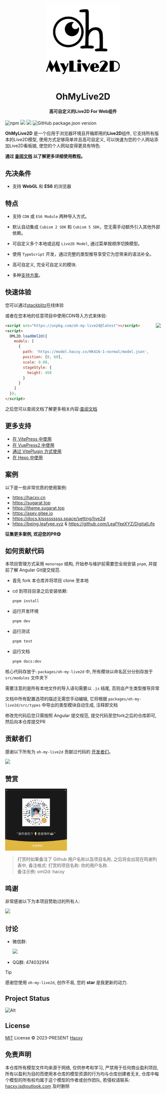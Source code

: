 <!-- markdownlint-disable -->
<p align="center">
  <img width="240" style="text-align:center;" src="https://raw.githubusercontent.com/hacxy/hacxy/main/images/121472002.png"/>
</p>
<h1 align="center">OhMyLive2D</h1>
<h4 align="center">高可自定义的Live2D For Web组件</h4>

![npm](https://img.shields.io/npm/v/oh-my-live2d?label=npm) ![](https://img.shields.io/npm/dt/oh-my-live2d.svg) ![](https://img.shields.io/badge/cubism-2%2F5-orange) ![GitHub package.json version](https://img.shields.io/npm/v/vuepress-plugin-oh-my-live2d?label=vuepress-plugin)

**OhMyLive2D** 是一个应用于浏览器环境且开箱即用的**Live2D**组件, 它支持所有版本的Live2D模型, 使用方式足够简单并且高可自定义, 可以快速为您的个人网站添加Live2D看板娘, 使您的个人网站变得更具有特色.

**通过 [查阅文档](https://oml2d.hacxy.cn) 以了解更多详细使用教程。**

## 先决条件

- 支持 **WebGL** 和 **ES6** 的浏览器

## 特点

- 支持 `CDN` 或 `ES6 Module` 两种导入方式。

- 默认自动集成 `Cubism 2 SDK` 和 `Cubism 5 SDK`，您无需手动额外引入其他外部依赖。

- 可自定义多个本地或远程 `Live2D Model`, 通过菜单按顺序切换模型。

- 使用 `TypeScript` 开发，通过完整的类型推导享受它为您带来的语法补全。

- 高可自定义, 完全可自定义的模块.

- 多种[支持方案](#更多支持)。

## 快速体验

您可以通过[stackblitz](https://stackblitz.com/edit/vitejs-vite-shccpw?file=main.js)在线体验

或者在您本地的任意项目中使用CDN导入方式来体验:

<image align="right" height="325px" src="https://raw.githubusercontent.com/hacxy/hacxy/main/images/%E5%BD%95%E5%B1%8F2024-03-21%2023.18.31.gif"/>

```html
<script src="https://unpkg.com/oh-my-live2d@latest"></script>
<script>
  OML2D.loadOml2d({
    models: [
      {
        path: 'https://model.hacxy.cn/HK416-1-normal/model.json',
        position: [0, 60],
        scale: 0.08,
        stageStyle: {
          height: 450
        }
      }
    ]
  });
</script>
```

之后您可以查阅文档了解更多相关内容:[查阅文档](https://oml2d.com/guide/index.html)

## 更多支持

- [在 VitePress 中使用](https://oml2d.hacxy.cn/guide/vitepress.html)
- [在 VuePress2 中使用](https://oml2d.hacxy.cn/guide/vuepress.html)
- [通过 VitePlugin 方式使用](https://oml2d.hacxy.cn/guide/vite.html)
- [在 Hexo 中使用](https://oml2d.hacxy.cn/guide/hexo.html)

## 案例

以下是一些非常优质的使用案例:

- <https://hacxy.cn>
- <https://sugarat.top>
- <https://theme.sugarat.top>
- <https://asev.gitee.io>
- <https://docs.kisssssssss.space/setting/live2d>
- <https://being.leafyee.xyz> & <https://github.com/LeafYeeXYZ/DigitalLife>

**征集更多案例, 欢迎您的PR😋**

## 如何贡献代码

本项目管理方式采用 `monorepo` 结构, 开始参与维护前需要您全局安装 `pnpm`, 并提前了解 Angular Git提交规范.

- 首先 fork 本仓库并将项目 clone 至本地

- cd 到项目目录之后安装依赖:

  ```sh
  pnpm install
  ```

- 运行开发环境

  ```sh
  pnpm dev
  ```

- 运行测试
  ```sh
  pnpm test
  ```
- 运行文档
  ```sh
  pnpm docs:dev
  ```

核心代码存放于: `packages/oh-my-live2d` 中, 所有模块以命名区分分别存放于 `src/modules` 文件夹下

需要注意的是所有本地文件的导入语句需要以 `.js` 结尾, 否则会产生类型推导异常

文档中所有配置选项的描述无需您手动编辑, 它将根据 `packages/oh-my-live2d/src/types` 中导出的类型模块自动生成, 注释即文档

修改完代码后您只需按照 Angular 提交规范, 提交代码至您fork之后的仓库即可, 然后向本仓库提交PR

## 贡献者们

感谢以下所有为 `oh-my-live2d` 贡献过代码的 [开发者们](https://github.com/oh-my-live2d/oh-my-live2d/graphs/contributors)。

<a href="https://github.com/oh-my-live2d/oh-my-live2d/graphs/contributors">
  <img src="https://contrib.rocks/image?repo=oh-my-live2d/oh-my-live2d" />
</a>

## 赞赏

<img height="200" src="https://raw.githubusercontent.com/hacxy/hacxy/main/images/IMG_0249.JPG"/>

> 打赏时如果备注了 Github 用户名称以及项目名称, 之后将会出现在鸣谢列表中, 备注格式: 打赏的项目名称: 你的用户名称.  
> 备注示例: oml2d: hacxy

## 鸣谢

非常感谢以下为本项目赞助过的所有人:

<a href="https://github.com/Chen-Yulin">
<img  height="40" src="https://avatars.githubusercontent.com/u/81513548?v=4"/>
<a/>

## 讨论

- 微信群:

  <image style="display: inline-block;width:200px;padding-right:6px" src='https://loclink-1259720482.cos.ap-beijing.myqcloud.com/image/wxq.png'/>

- QQ群: 474032914

> [!TIP]
> 感谢您使用 `oh-my-live2d`, 创作不易, 您的 **star** 是我更新的动力.

## Project Status

![Alt](https://repobeats.axiom.co/api/embed/b603e73fc87261ea004a095fe8937e5b738d979a.svg 'Repobeats analytics image')

## License

[MIT](./LICENSE) License &copy; 2023-PRESENT [Hacxy](https://github.com/hacxy)

## 免责声明

本仓库所有模型文件均来源于网络, 仅供参考和学习, 严禁用于任何商业盈利项目, 所有以盈利为目的而使用本仓库的模型资源的行为均与仓库创建者无关, 仓库中每个模型的所有权均属于这个模型的作者或创作团队, 若侵权请联系: hacxy.js@outlook.com 及时删除
